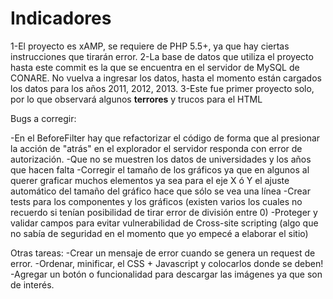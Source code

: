 Indicadores
===========

1-El proyecto es xAMP, se requiere de PHP 5.5+, ya que hay ciertas instrucciones que tirarán error.
2-La base de datos que utiliza el proyecto hasta este commit es la que se encuentra en el servidor de MySQL de CONARE. No vuelva a ingresar los datos, hasta el momento están cargados los datos para los años 2011, 2012, 2013.
3-Este fue primer proyecto solo, por lo que observará algunos **terrores** y trucos para el HTML

Bugs a corregir:

-En el BeforeFilter hay que refactorizar el código de forma que al presionar la acción de "atrás" en el explorador el servidor responda con error de autorización.
-Que no se muestren los datos de universidades y los años que hacen falta
-Corregir el tamaño de los gráficos ya que en algunos al querer graficar muchos elementos ya sea para el eje X ó Y el ajuste automático del tamaño del gráfico hace que sólo se vea una línea
-Crear tests para los componentes y los gráficos (existen varios los cuales no recuerdo si tenían posibilidad de tirar error de división entre 0)
-Proteger y validar campos para evitar vulnerabilidad de Cross-site scripting (algo que no sabía de seguridad en el momento que yo empecé a elaborar el sitio)

Otras tareas:
-Crear un mensaje de error cuando se genera un request de error.
-Ordenar, minificar, el CSS + Javascript y colocarlos donde se deben!
-Agregar un botón o funcionalidad para descargar las imágenes ya que son de interés.

